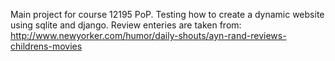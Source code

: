 Main project for course 12195 PoP.
Testing how to create a dynamic website using sqlite and django.
Review enteries are taken from:
http://www.newyorker.com/humor/daily-shouts/ayn-rand-reviews-childrens-movies

